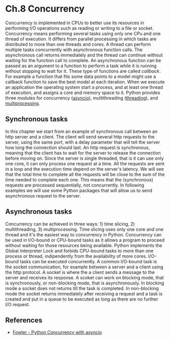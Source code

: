 Ch.8 Concurrency
================
Concurrency is implemented in CPUs to better use its resources in performing I/O operations such as reading or writing to a file or socket. Concurrency means performing several tasks using only one CPu and one thread of execution. It differs from parallel processing in which tasks are distributed to more than one threads and cores. A thread can perform multiple tasks concurrently with asynchronous function calls. The asynchronous call returns immediately and the thread can continue without waiting for the function call to complete. An asynchronous function can be passed as an argument to a function to perform a task while it is running without stopping to wait for it. These type of functions are called *callback*. For example a function that fits some data points to a model might use a callback function to save the best model at each iteration. When we execute an application the operating system start a process, and at least one thread of execution, and assigns a core and memory space to it. Python provides three modules for concurrency ([asyncio](https://docs.python.org/3/library/asyncio.html)), multithreading ([threading](https://docs.python.org/3/library/threading.html)), and [multiprocessing](https://docs.python.org/3/library/multiprocessing.html). 

## Synchronous tasks
In this chapter we start from an example of synchronous call between an http server and a client. The client will send several http requests to the server, using the same port, with a delay parameter that will tell the server how long the connection should last. An http request is synchronous, meaning that the client has to wait for the server to release the connection before moving on. Since the server is single threaded, that is it can use only one core, it can only process one request at a time. All the requests are sent in a loop and the execution time depend on the server's latency. We will see that the total time to complete all the requests will be close to the sum of the time needed to complete each one. This means that the (synchronous) requests are processed sequentially, not concurrently. In following examples we will use some Python packages that will allow us to send asynchronous request to the server.   

## Asynchronous tasks
Concurrency can be achieved in three ways: 1) time slicing, 2) multithreading, 3) multiprocessing. Time slicing uses only one core and one thread and it's the easiest way to concurrency in Python. Concurrency can be used in I/O-bound or CPU-bound tasks as it allows a program to proceed without waiting for those resources being available. Python implements the Global Interpreter Lock and forbids CPU-bound tasks to more than one process or thread, indipendently from the availability of more cores. I/O-bound tasks can be executed concurrently. A common I/O-bound task is the socket communication, for example between a server and a client using the http protocol. A socket is where the a client sends a message to the server and receives its response. A scoket can work on blocking mode, that is synchronously, or non-blocking mode, that is asynchronously. In blocking mode a socket does not returns till the task is completed. In non-blocking mode the socket returns immediately after receiving a request and a task is created and put in a queue to be executed as long as there are no further I/O request. 

## References
* [Fowler - Python Concurrency with asyncio](https://www.manning.com/books/python-concurrency-with-asyncio)

